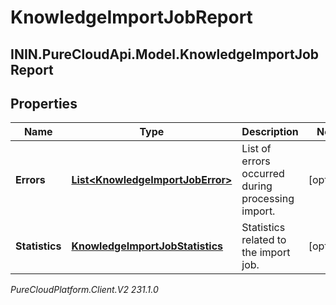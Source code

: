 # KnowledgeImportJobReport

## ININ.PureCloudApi.Model.KnowledgeImportJobReport

## Properties

|Name | Type | Description | Notes|
|------------ | ------------- | ------------- | -------------|
| **Errors** | [**List&lt;KnowledgeImportJobError&gt;**](KnowledgeImportJobError) | List of errors occurred during processing import. | [optional] |
| **Statistics** | [**KnowledgeImportJobStatistics**](KnowledgeImportJobStatistics) | Statistics related to the import job. | [optional] |



_PureCloudPlatform.Client.V2 231.1.0_
